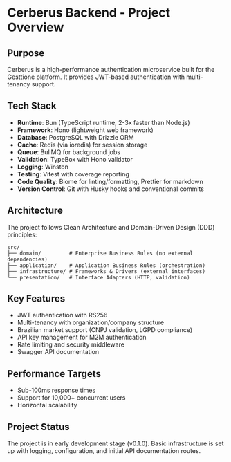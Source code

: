 # Cerberus Backend - Project Overview

## Purpose

Cerberus is a high-performance authentication microservice built for the Gesttione platform. It
provides JWT-based authentication with multi-tenancy support.

## Tech Stack

- **Runtime**: Bun (TypeScript runtime, 2-3x faster than Node.js)
- **Framework**: Hono (lightweight web framework)
- **Database**: PostgreSQL with Drizzle ORM
- **Cache**: Redis (via ioredis) for session storage
- **Queue**: BullMQ for background jobs
- **Validation**: TypeBox with Hono validator
- **Logging**: Winston
- **Testing**: Vitest with coverage reporting
- **Code Quality**: Biome for linting/formatting, Prettier for markdown
- **Version Control**: Git with Husky hooks and conventional commits

## Architecture

The project follows Clean Architecture and Domain-Driven Design (DDD) principles:

```
src/
├── domain/         # Enterprise Business Rules (no external dependencies)
├── application/    # Application Business Rules (orchestration)
├── infrastructure/ # Frameworks & Drivers (external interfaces)
└── presentation/   # Interface Adapters (HTTP, validation)
```

## Key Features

- JWT authentication with RS256
- Multi-tenancy with organization/company structure
- Brazilian market support (CNPJ validation, LGPD compliance)
- API key management for M2M authentication
- Rate limiting and security middleware
- Swagger API documentation

## Performance Targets

- Sub-100ms response times
- Support for 10,000+ concurrent users
- Horizontal scalability

## Project Status

The project is in early development stage (v0.1.0). Basic infrastructure is set up with logging,
configuration, and initial API documentation routes.
